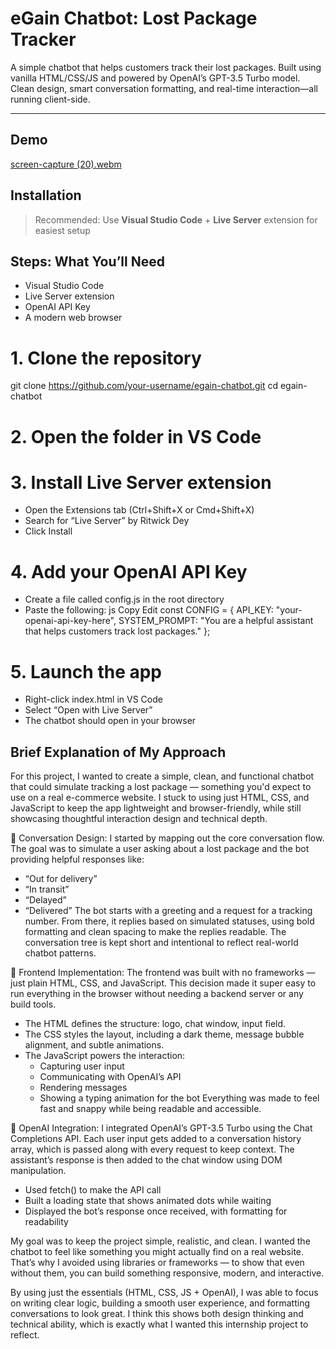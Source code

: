# eGain Chatbot: Lost Package Tracker
A simple chatbot that helps customers track their lost packages. Built using vanilla HTML/CSS/JS and powered by OpenAI’s GPT-3.5 Turbo model. Clean design, smart conversation formatting, and real-time interaction—all running client-side.

---

## Demo
[screen-capture (20).webm](https://github.com/user-attachments/assets/371e6d1f-0075-4b14-9ea5-e47715accafb)

## Installation

> Recommended: Use **Visual Studio Code** + **Live Server** extension for easiest setup

## Steps: What You’ll Need
- Visual Studio Code
- Live Server extension
- OpenAI API Key
- A modern web browser

# 1. Clone the repository
git clone https://github.com/your-username/egain-chatbot.git
cd egain-chatbot

# 2. Open the folder in VS Code

# 3. Install Live Server extension
 - Open the Extensions tab (Ctrl+Shift+X or Cmd+Shift+X)
 - Search for “Live Server” by Ritwick Dey
 - Click Install

 # 4. Add your OpenAI API Key
 - Create a file called config.js in the root directory
 - Paste the following:
  js
  Copy
  Edit
  const CONFIG = {
  API_KEY: "your-openai-api-key-here",
  SYSTEM_PROMPT: "You are a helpful assistant that helps customers track lost packages."
  };

# 5. Launch the app
- Right-click index.html in VS Code
- Select “Open with Live Server”
- The chatbot should open in your browser

## Brief Explanation of My Approach
For this project, I wanted to create a simple, clean, and functional chatbot that could simulate tracking a lost package — something you'd expect to use on a real e-commerce website. I stuck to using just HTML, CSS, and JavaScript to keep the app lightweight and browser-friendly, while still showcasing thoughtful interaction design and technical depth.

🔹 Conversation Design: 
I started by mapping out the core conversation flow. The goal was to simulate a user asking about a lost package and the bot providing helpful responses like:
 - “Out for delivery”
 - “In transit”
 - “Delayed”
 - “Delivered”
The bot starts with a greeting and a request for a tracking number. From there, it replies based on simulated statuses, using bold formatting and clean spacing to make the replies readable. The conversation tree is kept short and intentional to reflect real-world chatbot patterns.

🔹 Frontend Implementation: 
The frontend was built with no frameworks — just plain HTML, CSS, and JavaScript. This decision made it super easy to run everything in the browser without needing a backend server or any build tools.
- The HTML defines the structure: logo, chat window, input field.
- The CSS styles the layout, including a dark theme, message bubble alignment, and subtle animations.
- The JavaScript powers the interaction:
    * Capturing user input
    * Communicating with OpenAI’s API
    * Rendering messages
    * Showing a typing animation for the bot
Everything was made to feel fast and snappy while being readable and accessible.

🔹 OpenAI Integration: 
I integrated OpenAI’s GPT-3.5 Turbo using the Chat Completions API. Each user input gets added to a conversation history array, which is passed along with every request to keep context. The assistant’s response is then added to the chat window using DOM manipulation.
 - Used fetch() to make the API call
 - Built a loading state that shows animated dots while waiting
 - Displayed the bot’s response once received, with formatting for readability

My goal was to keep the project simple, realistic, and clean. I wanted the chatbot to feel like something you might actually find on a real website. That’s why I avoided using libraries or frameworks — to show that even without them, you can build something responsive, modern, and interactive.

By using just the essentials (HTML, CSS, JS + OpenAI), I was able to focus on writing clear logic, building a smooth user experience, and formatting conversations to look great. I think this shows both design thinking and technical ability, which is exactly what I wanted this internship project to reflect.
